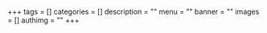 +++
tags = []
categories = []
description = ""
menu = ""
banner = ""
images = []
authimg = ""
+++

<!--more-->
